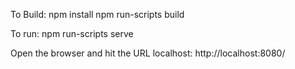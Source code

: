 To Build:
    npm install
    npm run-scripts build

To run:
    npm run-scripts serve

Open the browser and hit the URL localhost: http://localhost:8080/

